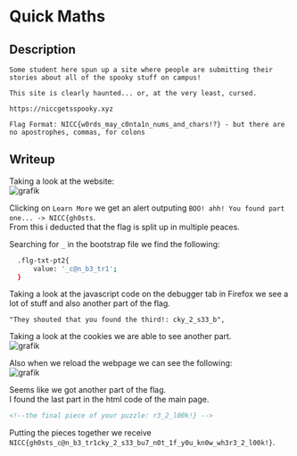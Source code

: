 # Quick Maths

## Description
```
Some student here spun up a site where people are submitting their stories about all of the spooky stuff on campus!

This site is clearly haunted... or, at the very least, cursed.

https://niccgetsspooky.xyz

Flag Format: NICC{w0rds_may_c0nta1n_nums_and_chars!?} - but there are no apostrophes, commas, for colons
```

## Writeup

Taking a look at the website: <br/>
![grafik](https://github.com/Aryt3/writeups/assets/110562298/004fcf56-8c12-45d0-b392-2a7a90747010)

Clicking on `Learn More` we get an alert outputing `BOO! ahh! You found part one... -> NICC{gh0sts`. <br/>
From this i deducted that the flag is split up in multiple peaces. <br/>

Searching for `_` in the bootstrap file we find the following: <br/>
```sh
  .flg-txt-pt2{
	  value: '_c@n_b3_tr1';
  }
```

Taking a look at the javascript code on the debugger tab in Firefox we see a lot of stuff and also another part of the flag. <br/>
```
"They shouted that you found the third!: cky_2_s33_b",
```

Taking a look at the cookies we are able to see another part. <br/>
![grafik](https://github.com/Aryt3/writeups/assets/110562298/67dc4970-9d51-4a96-8c88-e4ad28e5d75c)

Also when we reload the webpage we can see the following: <br/>
![grafik](https://github.com/Aryt3/writeups/assets/110562298/26750038-c336-461c-9fcc-ad6df0dbdbf5)

Seems like we got another part of the flag. <br/>
I found the last part in the html code of the main page. <br/>
```html
<!--the final piece of your puzzle: r3_2_l00k!} -->
```

Putting the pieces together we receive `NICC{gh0sts_c@n_b3_tr1cky_2_s33_bu7_n0t_1f_y0u_kn0w_wh3r3_2_l00k!}`.

